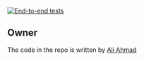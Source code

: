 [![End-to-end tests](https://github.com/AliAhmad05/cypress-do-and-dont/actions/workflows/ci.yml/badge.svg)](https://github.com/AliAhmad05/cypress-do-and-dont/actions/workflows/ci.yml)

## Owner

The code in the repo is written by [Ali Ahmad](https://github.com/AliAhmad05)